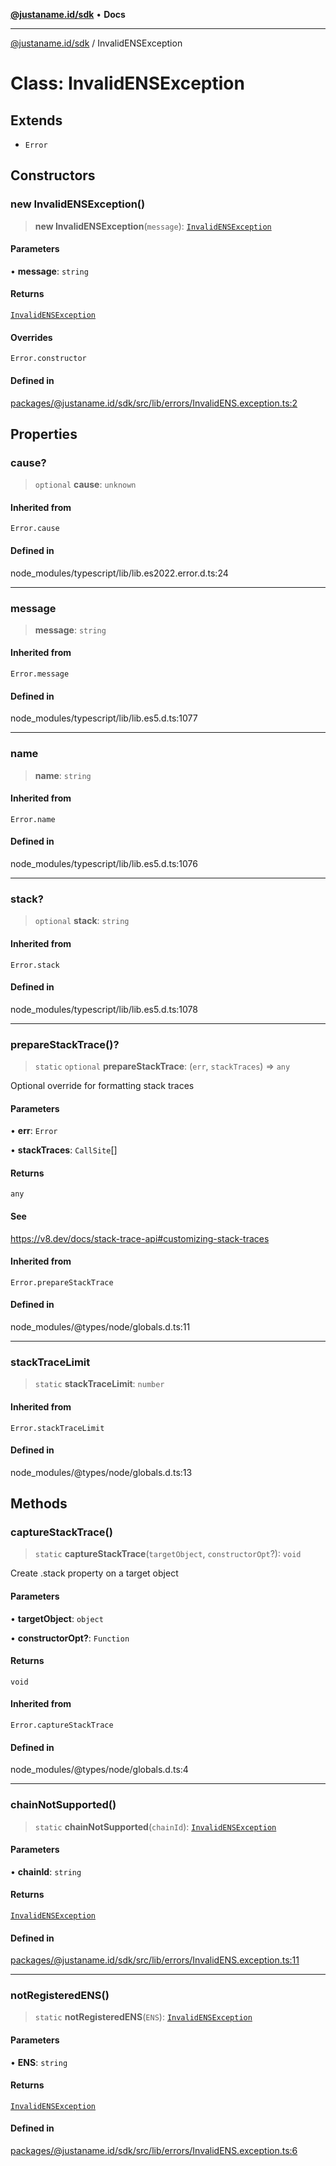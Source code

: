 [**@justaname.id/sdk**](../README.md) • **Docs**

***

[@justaname.id/sdk](../globals.md) / InvalidENSException

# Class: InvalidENSException

## Extends

- `Error`

## Constructors

### new InvalidENSException()

> **new InvalidENSException**(`message`): [`InvalidENSException`](InvalidENSException.md)

#### Parameters

• **message**: `string`

#### Returns

[`InvalidENSException`](InvalidENSException.md)

#### Overrides

`Error.constructor`

#### Defined in

[packages/@justaname.id/sdk/src/lib/errors/InvalidENS.exception.ts:2](https://github.com/JustaName-id/JustaName-sdk/blob/577c5c787ef18bf8ddf8b997f021738a0e8ca336/packages/@justaname.id/sdk/src/lib/errors/InvalidENS.exception.ts#L2)

## Properties

### cause?

> `optional` **cause**: `unknown`

#### Inherited from

`Error.cause`

#### Defined in

node\_modules/typescript/lib/lib.es2022.error.d.ts:24

***

### message

> **message**: `string`

#### Inherited from

`Error.message`

#### Defined in

node\_modules/typescript/lib/lib.es5.d.ts:1077

***

### name

> **name**: `string`

#### Inherited from

`Error.name`

#### Defined in

node\_modules/typescript/lib/lib.es5.d.ts:1076

***

### stack?

> `optional` **stack**: `string`

#### Inherited from

`Error.stack`

#### Defined in

node\_modules/typescript/lib/lib.es5.d.ts:1078

***

### prepareStackTrace()?

> `static` `optional` **prepareStackTrace**: (`err`, `stackTraces`) => `any`

Optional override for formatting stack traces

#### Parameters

• **err**: `Error`

• **stackTraces**: `CallSite`[]

#### Returns

`any`

#### See

https://v8.dev/docs/stack-trace-api#customizing-stack-traces

#### Inherited from

`Error.prepareStackTrace`

#### Defined in

node\_modules/@types/node/globals.d.ts:11

***

### stackTraceLimit

> `static` **stackTraceLimit**: `number`

#### Inherited from

`Error.stackTraceLimit`

#### Defined in

node\_modules/@types/node/globals.d.ts:13

## Methods

### captureStackTrace()

> `static` **captureStackTrace**(`targetObject`, `constructorOpt`?): `void`

Create .stack property on a target object

#### Parameters

• **targetObject**: `object`

• **constructorOpt?**: `Function`

#### Returns

`void`

#### Inherited from

`Error.captureStackTrace`

#### Defined in

node\_modules/@types/node/globals.d.ts:4

***

### chainNotSupported()

> `static` **chainNotSupported**(`chainId`): [`InvalidENSException`](InvalidENSException.md)

#### Parameters

• **chainId**: `string`

#### Returns

[`InvalidENSException`](InvalidENSException.md)

#### Defined in

[packages/@justaname.id/sdk/src/lib/errors/InvalidENS.exception.ts:11](https://github.com/JustaName-id/JustaName-sdk/blob/577c5c787ef18bf8ddf8b997f021738a0e8ca336/packages/@justaname.id/sdk/src/lib/errors/InvalidENS.exception.ts#L11)

***

### notRegisteredENS()

> `static` **notRegisteredENS**(`ENS`): [`InvalidENSException`](InvalidENSException.md)

#### Parameters

• **ENS**: `string`

#### Returns

[`InvalidENSException`](InvalidENSException.md)

#### Defined in

[packages/@justaname.id/sdk/src/lib/errors/InvalidENS.exception.ts:6](https://github.com/JustaName-id/JustaName-sdk/blob/577c5c787ef18bf8ddf8b997f021738a0e8ca336/packages/@justaname.id/sdk/src/lib/errors/InvalidENS.exception.ts#L6)

